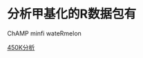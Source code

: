 # 分析甲基化的R数据包有

ChAMP
minfi
wateRmelon

[450K分析](https://mp.weixin.qq.com/s?__biz=MzAxMDkxODM1Ng==&mid=2247484987&idx=2&sn=e861ae6ae2f1b9662af2616089b9a351&chksm=9b484680ac3fcf968907d97614d0e1662816da1ea4aff54ca3b9cc8914421e847d3d1644a93e&scene=21#wechat_redirect)
